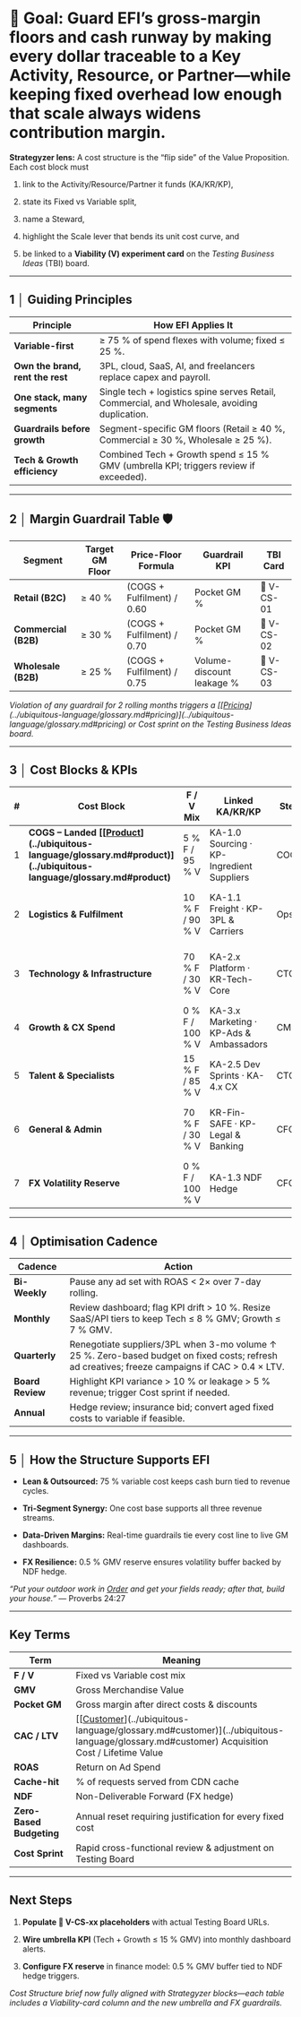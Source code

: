 # **🎯 Goal:** Guard EFI’s gross-margin floors and cash runway by making every dollar traceable to a Key Activity, Resource, or Partner—while keeping fixed overhead low enough that scale always widens contribution margin.

**Strategyzer lens:** A cost structure is the “flip side” of the Value Proposition. Each cost block must

1. link to the Activity/Resource/Partner it funds (KA/KR/KP),

2. state its Fixed vs Variable split,

3. name a Steward,

4. highlight the Scale lever that bends its unit cost curve, and

5. be linked to a **Viability (V) experiment card** on the *Testing Business Ideas* (TBI) board.

---

## **1 │ Guiding Principles**

| Principle | How EFI Applies It |
| ----- | ----- |
| **Variable-first** | ≥ 75 % of spend flexes with volume; fixed ≤ 25 %. |
| **Own the brand, rent the rest** | 3PL, cloud, SaaS, AI, and freelancers replace capex and payroll. |
| **One stack, many segments** | Single tech \+ logistics spine serves Retail, Commercial, and Wholesale, avoiding duplication. |
| **Guardrails before growth** | Segment-specific GM floors (Retail ≥ 40 %, Commercial ≥ 30 %, Wholesale ≥ 25 %). |
| **Tech & Growth efficiency** | Combined Tech \+ Growth spend ≤ 15 % GMV (umbrella KPI; triggers review if exceeded). |

---

## **2 │ Margin Guardrail Table 🛡️**

| Segment | Target GM Floor | Price-Floor Formula | Guardrail KPI | TBI Card |
| ----- | ----- | ----- | ----- | ----- |
| **Retail (B2C)** | ≥ 40 % | (COGS \+ Fulfilment) / 0.60 | Pocket GM % | 🔗 V-CS-01 |
| **Commercial (B2B)** | ≥ 30 % | (COGS \+ Fulfilment) / 0.70 | Pocket GM % | 🔗 V-CS-02 |
| **Wholesale (B2B)** | ≥ 25 % | (COGS \+ Fulfilment) / 0.75 | Volume-discount leakage % | 🔗 V-CS-03 |

*Violation of any guardrail for 2 rolling months triggers a [[[Pricing](../ubiquitous-language/glossary.md#pricing)](../ubiquitous-language/glossary.md#pricing)](../ubiquitous-language/glossary.md#pricing) or Cost sprint on the Testing Business Ideas board.*

---

## **3 │ Cost Blocks & KPIs**

| \# | Cost Block | F / V Mix | Linked KA/KR/KP | Steward | Scale Lever | Primary KPI | TBI Card |
| ----- | ----- | ----- | ----- | ----- | ----- | ----- | ----- |
| 1 | **COGS – Landed [[[Product](../ubiquitous-language/glossary.md#product)](../ubiquitous-language/glossary.md#product)](../ubiquitous-language/glossary.md#product)** | 5 % F / 95 % V | KA-1.0 Sourcing · KP-Ingredient Suppliers | COO | Larger lots \+ EPA duty waiver | Landed $/kg • % duty-free EU volume | 🔗 V-CS-04 |
| 2 | **Logistics & Fulfilment** | 10 % F / 90 % V | KA-1.1 Freight · KP-3PL & Carriers | Ops Dir. | FCL break-even ≥ 0.5 TEU/mo | Fulfilment $/[Order](../ubiquitous-language/glossary.md#order) • % containers rolled | 🔗 V-CS-05 |
| 3 | **Technology & Infrastructure** | 70 % F / 30 % V | KA-2.x Platform · KR-Tech-Core | CTO | Flat-rate Rumble plan \+ CDN cache-hit | Tech spend % GMV ≤ 8 % • Cache-hit ≥ 80 % | 🔗 V-CS-06 |
| 4 | **Growth & CX Spend** | 0 % F / 100 % V | KA-3.x Marketing · KP-Ads & Ambassadors | CMO | ROAS optimisation & loyalty ROI | CAC : LTV ≤ 1 : 4 • ROAS ≥ 4× | 🔗 V-CS-07 |
| 5 | **Talent & Specialists** | 15 % F / 85 % V | KA-2.5 Dev Sprints · KA-4.x CX | CTO/COO | Re-hire top 50 % freelancers | Cost/story-point • On-time % | 🔗 V-CS-08 |
| 6 | **General & Admin** | 70 % F / 30 % V | KR-Fin-SAFE · KP-Legal & Banking | CFO | [[[Payment](../ubiquitous-language/glossary.md#payment)](../ubiquitous-language/glossary.md#payment)](../ubiquitous-language/glossary.md#payment)-fee tier drops as GMV grows | G\&A % Revenue ≤ 12 % | 🔗 V-CS-09 |
| 7 | **FX Volatility Reserve** | 0 % F / 100 % V | KA-1.3 NDF Hedge | CFO | NDF hedge activity | Reserve \= 0.5 % GMV | 🔗 V-CS-10 |

---

## **4 │ Optimisation Cadence**

| Cadence | Action |
| ----- | ----- |
| **Bi-Weekly** | Pause any ad set with ROAS \< 2× over 7-day rolling. |
| **Monthly** | Review dashboard; flag KPI drift \> 10 %. Resize SaaS/API tiers to keep Tech ≤ 8 % GMV; Growth ≤ 7 % GMV. |
| **Quarterly** | Renegotiate suppliers/3PL when 3-mo volume ↑ 25 %. Zero-based budget on fixed costs; refresh ad creatives; freeze campaigns if CAC \> 0.4 × LTV. |
| **Board Review** | Highlight KPI variance \> 10 % or leakage \> 5 % revenue; trigger Cost sprint if needed. |
| **Annual** | Hedge review; insurance bid; convert aged fixed costs to variable if feasible. |

---

## **5 │ How the Structure Supports EFI**

* **Lean & Outsourced:** 75 % variable cost keeps cash burn tied to revenue cycles.

* **Tri-Segment Synergy:** One cost base supports all three revenue streams.

* **Data-Driven Margins:** Real-time guardrails tie every cost line to live GM dashboards.

* **FX Resilience:** 0.5 % GMV reserve ensures volatility buffer backed by NDF hedge.

*“Put your outdoor work in [Order](../ubiquitous-language/glossary.md#order) and get your fields ready; after that, build your house.”* — Proverbs 24:27

---

## **Key Terms**

| Term | Meaning |
| ----- | ----- |
| **F / V** | Fixed vs Variable cost mix |
| **GMV** | Gross Merchandise Value |
| **Pocket GM** | Gross margin after direct costs & discounts |
| **CAC / LTV** | [[[Customer](../ubiquitous-language/glossary.md#customer)](../ubiquitous-language/glossary.md#customer)](../ubiquitous-language/glossary.md#customer) Acquisition Cost / Lifetime Value |
| **ROAS** | Return on Ad Spend |
| **Cache-hit** | % of requests served from CDN cache |
| **NDF** | Non-Deliverable Forward (FX hedge) |
| **Zero-Based Budgeting** | Annual reset requiring justification for every fixed cost |
| **Cost Sprint** | Rapid cross-functional review & adjustment on Testing Board |

---

## **Next Steps**

1. **Populate 🔗 V-CS-xx placeholders** with actual Testing Board URLs.

2. **Wire umbrella KPI** (Tech \+ Growth ≤ 15 % GMV) into monthly dashboard alerts.

3. **Configure FX reserve** in finance model: 0.5 % GMV buffer tied to NDF hedge triggers.

*Cost Structure brief now fully aligned with Strategyzer blocks—each table includes a Viability-card column and the new umbrella and FX guardrails.*

